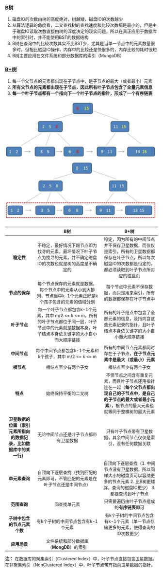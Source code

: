 ### [B树](https://mp.weixin.qq.com/s/rDCEFzoKHIjyHfI_bsz5Rw)

1. 磁盘IO的次数由树的高度绝对，树越矮，磁盘IO的次数越少
2. 从算法逻辑的角度看，二叉查找树的查找速度和比较次数都是最小的，但是由于磁盘IO读取次数直接由树的深度决定的现实问题，所以在真正应用于数据库中的索引时，并不能使用BST的数据结构
3. B树在查询中的比较次数其实不比BST少，尤其是当单一节点中的元素数量很多时，但相比磁盘IO操作，内存中的比较还是快很多的，内存比较的耗时很短
4. B树主要应用在文件系统和部分数据库的索引（MongoDB）

### [B+树](http://mp.weixin.qq.com/s/jRZMMONW3QP43dsDKIV9VQ)

1. 每一个父节点的元素都出现在子节点中，是子节点的最大（或者最小）元素
2. **所有父节点的元素都出现在子节点，因此所有叶子节点包含了全量元素信息**
3. **每一个叶子节点都有一个指向下一个叶子节点的指针，形成了一个有序链表**

![B+树子节点示意](/assets/微信图片_20180116161800.jpg)  
![B+树叶子节点示意](/assets/微信图片_20180116162301.jpg)

|  | **B树** | **B+树** |
| :---: | :---: | :---: |
| **稳定性** | 不稳定，最好情况下跟节点即为找寻的元素，最坏情况下叶子节点为找寻的元素，并不确定磁盘IO的次数也就是树的高度是不确定的 | 稳定，因为所有的中间节点并不保存卫星数据，而仅仅是索引，所有的卫星数据都保存在叶子节点，所以每次磁盘IO的次数都是恒定的，都必须读取到叶子节点所对应的磁盘页 |
| **节点的保存** | 每个节点保存的元素就是数据，每个节点中的元素从小到大排列，节点当中k-1个元素正好是k个孩子包含的元素的值域分划 | 每个节点中元素不保存数据，而只是用来索引，所有的数据都保存在叶子节点中 |
|**叶子节点**| 每一个叶子节点都包含k-1个元素，其中 m/2 <= k <= m，所有的叶子节点都位于同一层，叶子节点中的元素就是数据本身，叶子结点本身依关键字的大小自小而大顺序链接 |所有的叶子结点中包含了全部元素的信息，及指向含这些元素记录的指针，且叶子结点本身依关键字的大小自小而大顺序链接|
|**中间节点**| 每个中间节点都包含k-1个元素和k个孩子，其中 m/2 <= k <= m |所有的中间节点元素都同时存在于子节点，**在子节点元素中是最大（或最小）元素**|
|**根节点** |根结点至少有两个子女| 根结点至少有两个子女|
|**特点**| 始终保持平衡的二叉树 |不但节点之间含有重复元素，而且叶子节点还用指针连在一起（**每个父节点都出现自己的子节点中，是自己的子节点的最大或者最小元素**），根节点的最大元素也就等同于整棵树的最大元素|
|**卫星数据的位置（索引元素所指向的数据记录，比如数据库中的某一行）**|无论中间节点还是叶子节点都带有卫星数据|只有叶子节点带有卫星数据，其余中间节点仅仅是索引，没有任何数据关联|
|**单元素查询**|自顶向下逐层查找（找到匹配的元素即可，不管匹配的元素是在叶子节点还是中间节点）|自顶向下逐层查找（1. 中间节点没有卫星数据，所以同样大小的磁盘页可以容纳更多的节点元素 2. 比B树更矮胖，查询的磁盘IO更少） 3.都要查询到叶子节点|
|**范围查询**|同查找单元素|只需要遍历由叶子节点组成的**有序链表**即可|
|**子树中包含的节点元素个数**|有k个子树的中间节点包含有k-1个元素|有k个子树的中间节点包含有k-1个元素（单一节点存储更多的元素，使得查询的IO次数更少）|
|**应用场景**|文件系统和部分数据库（**MongDB**）的索引||


**注：** 在数据库的聚集索引（Clustered Index）中，叶子节点直接包含卫星数据。在非聚集索引（NonClustered Index）中，叶子节点带有指向卫星数据的指针。



